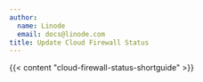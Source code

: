 ```yaml
---
author:
  name: Linode
  email: docs@linode.com
title: Update Cloud Firewall Status
---
```


{{< content "cloud-firewall-status-shortguide" >}}